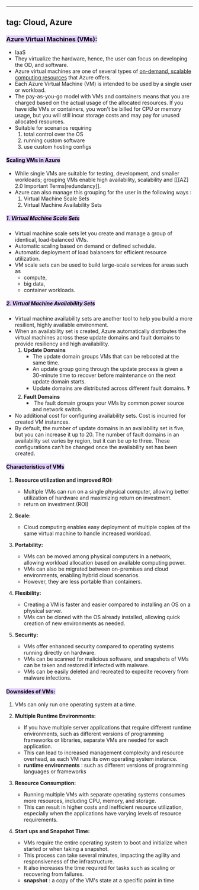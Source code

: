 
---
tag: Cloud, Azure
---

### <mark style="background: #D2B3FFA6;">Azure Virtual Machines (VMs):
</mark>

- IaaS
- They virtualize the hardware, hence, the user can focus on developing the OD, and software.
- Azure virtual machines are one of several types of [on-demand, scalable computing resources](https://learn.microsoft.com/en-us/azure/architecture/guide/technology-choices/compute-decision-tree) that Azure offers.
- Each Azure Virtual Machine (VM) is intended to be used by a single user or workload.
- The pay-as-you-go model with VMs and containers means that you are charged based on the actual usage of the allocated resources. If you have idle VMs or containers, you won't be billed for CPU or memory usage, but you will still incur storage costs and may pay for unused allocated resources.
- Suitable for scenarios requiring 
	1. total control over the OS 
	2. running custom software
	3. use custom hosting configs 

#### <mark style="background: #D2B3FFA6;">Scaling VMs in Azure</mark>

- While single VMs are suitable for testing, development, and smaller workloads; grouping VMs enable high availability, scalability and [[[AZ] 2.0 Important Terms|redundancy]].
- Azure can also manage this grouping for the user in the following ways : 
	1. Virtual Machine Scale Sets
	2. Virtual Machine Availability Sets

##### <mark style="background: #D2B3FFA6;">1. Virtual Machine Scale Sets</mark>

- Virtual machine scale sets let you create and manage a group of identical, load-balanced VMs.
- Automatic scaling based on demand or defined schedule.
- Automatic deployment of load balancers for efficient resource utilization.
- VM scale sets can be used to build large-scale services for areas such as 
	- compute, 
	- big data,
	- container workloads.

##### <mark style="background: #D2B3FFA6;">2. Virtual Machine Availability Sets</mark>

- Virtual machine availability sets are another tool to help you build a more resilient, highly available environment.
- When an availability set is created, Azure automatically distributes the virtual machines across these update domains and fault domains to provide resiliency and high availability.
	1. **Update Domains**
		- The update domain groups VMs that can be rebooted at the same time.
		- An update group going through the update process is given a 30-minute time to recover before maintenance on the next update domain starts.
		- Update domains are distributed across different fault domains. ❓
	2. **Fault Domains**
		-  The fault domain groups your VMs by common power source and network switch.
- No additional cost for configuring availability sets. Cost is incurred for created VM instances.
- By default, the number of update domains in an availability set is five, but you can increase it up to 20. The number of fault domains in an availability set varies by region, but it can be up to three. These configurations can’t be changed once the availability set has been created.

#### <mark style="background: #D2B3FFA6;">Characteristics of VMs</mark>

1. **Resource utilization and improved ROI:**
   - Multiple VMs can run on a single physical computer, allowing better utilization of hardware and maximizing return on investment.
   - return on investment (ROI)

2. **Scale:**
   - Cloud computing enables easy deployment of multiple copies of the same virtual machine to handle increased workload.

3. **Portability:**
   - VMs can be moved among physical computers in a network, allowing workload allocation based on available computing power.
   - VMs can also be migrated between on-premises and cloud environments, enabling hybrid cloud scenarios.
   - However, they are less portable than containers.

4. **Flexibility:**
   - Creating a VM is faster and easier compared to installing an OS on a physical server.
   - VMs can be cloned with the OS already installed, allowing quick creation of new environments as needed.

5. **Security:**
   - VMs offer enhanced security compared to operating systems running directly on hardware.
   - VMs can be scanned for malicious software, and snapshots of VMs can be taken and restored if infected with malware.
   - VMs can be easily deleted and recreated to expedite recovery from malware infections.

#### <mark style="background: #D2B3FFA6;">Downsides of VMs:</mark>

1.  VMs can only run one operating system at a time.
   
2. **Multiple Runtime Environments:**
   - If you have multiple server applications that require different runtime environments, such as different versions of programming frameworks or libraries, separate VMs are needed for each application.
   - This can lead to increased management complexity and resource overhead, as each VM runs its own operating system instance.	
   - **runtime environments** : such as different versions of programming languages or frameworks

3. **Resource Consumption:**
   - Running multiple VMs with separate operating systems consumes more resources, including CPU, memory, and storage.
   - This can result in higher costs and inefficient resource utilization, especially when the applications have varying levels of resource requirements.

4. **Start ups and Snapshot Time:**
   - VMs require the entire operating system to boot and initialize when started or when taking a snapshot.
   - This process can take several minutes, impacting the agility and responsiveness of the infrastructure.
   - It also increases the time required for tasks such as scaling or recovering from failures.
   - **snapshot** : a copy of the VM's state at a specific point in time



